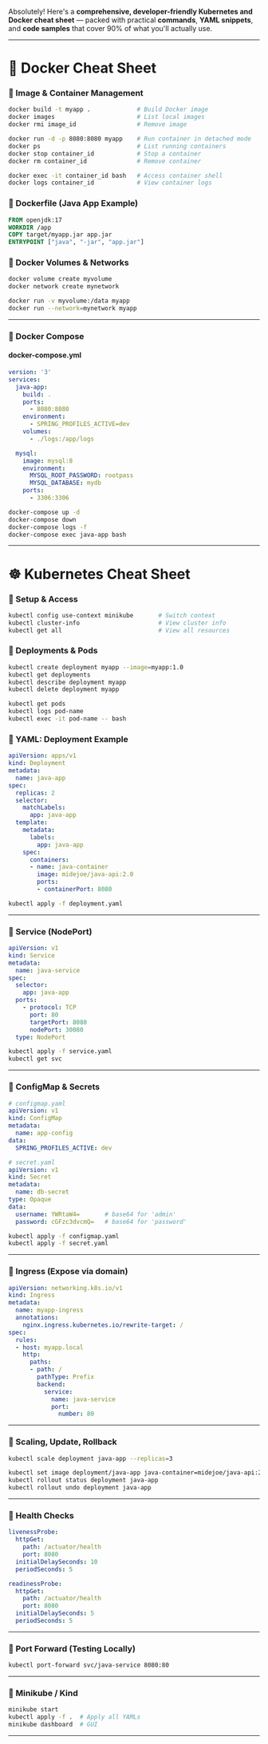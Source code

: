 Absolutely! Here's a **comprehensive, developer-friendly Kubernetes and Docker cheat sheet** — packed with practical **commands**, **YAML snippets**, and **code samples** that cover 90% of what you'll actually use.

---

# 🐳 **Docker Cheat Sheet**

### 🔹 Image & Container Management

```bash
docker build -t myapp .             # Build Docker image
docker images                       # List local images
docker rmi image_id                 # Remove image

docker run -d -p 8080:8080 myapp    # Run container in detached mode
docker ps                           # List running containers
docker stop container_id            # Stop a container
docker rm container_id              # Remove container

docker exec -it container_id bash   # Access container shell
docker logs container_id            # View container logs
```

### 🔹 Dockerfile (Java App Example)

```Dockerfile
FROM openjdk:17
WORKDIR /app
COPY target/myapp.jar app.jar
ENTRYPOINT ["java", "-jar", "app.jar"]
```

### 🔹 Docker Volumes & Networks

```bash
docker volume create myvolume
docker network create mynetwork

docker run -v myvolume:/data myapp
docker run --network=mynetwork myapp
```

---

### 🔹 Docker Compose

#### docker-compose.yml

```yaml
version: '3'
services:
  java-app:
    build: .
    ports:
      - 8080:8080
    environment:
      - SPRING_PROFILES_ACTIVE=dev
    volumes:
      - ./logs:/app/logs

  mysql:
    image: mysql:8
    environment:
      MYSQL_ROOT_PASSWORD: rootpass
      MYSQL_DATABASE: mydb
    ports:
      - 3306:3306
```

```bash
docker-compose up -d
docker-compose down
docker-compose logs -f
docker-compose exec java-app bash
```

---

# ☸️ **Kubernetes Cheat Sheet**

### 🔹 Setup & Access

```bash
kubectl config use-context minikube       # Switch context
kubectl cluster-info                      # View cluster info
kubectl get all                           # View all resources
```

### 🔹 Deployments & Pods

```bash
kubectl create deployment myapp --image=myapp:1.0
kubectl get deployments
kubectl describe deployment myapp
kubectl delete deployment myapp

kubectl get pods
kubectl logs pod-name
kubectl exec -it pod-name -- bash
```

### 🔹 YAML: Deployment Example

```yaml
apiVersion: apps/v1
kind: Deployment
metadata:
  name: java-app
spec:
  replicas: 2
  selector:
    matchLabels:
      app: java-app
  template:
    metadata:
      labels:
        app: java-app
    spec:
      containers:
      - name: java-container
        image: midejoe/java-api:2.0
        ports:
        - containerPort: 8080
```

```bash
kubectl apply -f deployment.yaml
```

---

### 🔹 Service (NodePort)

```yaml
apiVersion: v1
kind: Service
metadata:
  name: java-service
spec:
  selector:
    app: java-app
  ports:
    - protocol: TCP
      port: 80
      targetPort: 8080
      nodePort: 30080
  type: NodePort
```

```bash
kubectl apply -f service.yaml
kubectl get svc
```

---

### 🔹 ConfigMap & Secrets

```yaml
# configmap.yaml
apiVersion: v1
kind: ConfigMap
metadata:
  name: app-config
data:
  SPRING_PROFILES_ACTIVE: dev
```

```yaml
# secret.yaml
apiVersion: v1
kind: Secret
metadata:
  name: db-secret
type: Opaque
data:
  username: YWRtaW4=       # base64 for 'admin'
  password: cGFzc3dvcmQ=   # base64 for 'password'
```

```bash
kubectl apply -f configmap.yaml
kubectl apply -f secret.yaml
```

---

### 🔹 Ingress (Expose via domain)

```yaml
apiVersion: networking.k8s.io/v1
kind: Ingress
metadata:
  name: myapp-ingress
  annotations:
    nginx.ingress.kubernetes.io/rewrite-target: /
spec:
  rules:
  - host: myapp.local
    http:
      paths:
      - path: /
        pathType: Prefix
        backend:
          service:
            name: java-service
            port:
              number: 80
```

---

### 🔹 Scaling, Update, Rollback

```bash
kubectl scale deployment java-app --replicas=3

kubectl set image deployment/java-app java-container=midejoe/java-api:2.1
kubectl rollout status deployment java-app
kubectl rollout undo deployment java-app
```

---

### 🔹 Health Checks

```yaml
livenessProbe:
  httpGet:
    path: /actuator/health
    port: 8080
  initialDelaySeconds: 10
  periodSeconds: 5

readinessProbe:
  httpGet:
    path: /actuator/health
    port: 8080
  initialDelaySeconds: 5
  periodSeconds: 5
```

---

### 🔹 Port Forward (Testing Locally)

```bash
kubectl port-forward svc/java-service 8080:80
```

---

### 🔹 Minikube / Kind

```bash
minikube start
kubectl apply -f .  # Apply all YAMLs
minikube dashboard  # GUI
```

---


